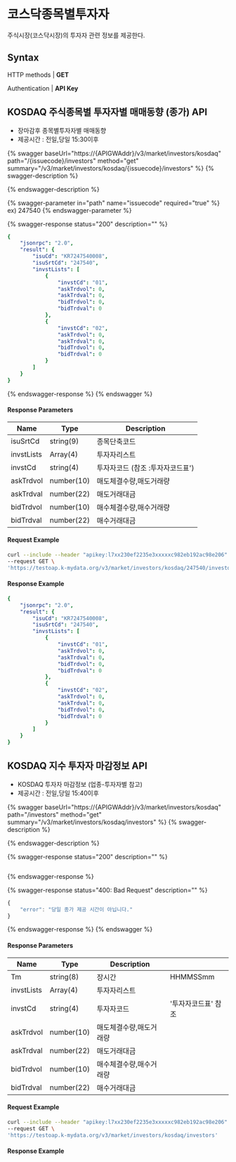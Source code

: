 # 코스닥종목별투자자

주식시장(코스닥시장)의 투자자 관련 정보를 제공한다.

## Syntax

HTTP methods | **GET**

Authentication | **API Key**

## KOSDAQ 주식종목별 투자자별 매매동향 (종가) API  <a href="#api" id="api"></a>

* 장마감후 종목별투자자별 매매동향
* 제공시간 : 전일,당일 15:30이후

{% swagger baseUrl="https://{APIGWAddr}/v3/market/investors/kosdaq" path="/{issuecode}/investors" method="get" summary="/v3/market/investors/kosdaq/{issuecode}/investors" %}
{% swagger-description %}

{% endswagger-description %}

{% swagger-parameter in="path" name="issuecode" required="true" %}
ex) 247540
{% endswagger-parameter %}

{% swagger-response status="200" description="" %}
```yaml
{
    "jsonrpc": "2.0",
    "result": {
        "isuCd": "KR7247540008",
        "isuSrtCd": "247540",
        "invstLists": [
            {
                "invstCd": "01",
                "askTrdvol": 0,
                "askTrdval": 0,
                "bidTrdvol": 0,
                "bidTrdval": 0
            },
            {
                "invstCd": "02",
                "askTrdvol": 0,
                "askTrdval": 0,
                "bidTrdvol": 0,
                "bidTrdval": 0
            }
        ]
    }
}
```
{% endswagger-response %}
{% endswagger %}

#### Response **Parameters**

| **Name**   | **Type**   | **Description**     |
| ---------- | ---------- | ------------------- |
| isuSrtCd   | string(9)  | 종목단축코드              |
| invstLists | Array(4)   | 투자자리스트              |
| invstCd    | string(4)  | 투자자코드 (참조 :투자자코드표') |
| askTrdvol  | number(10) | 매도체결수량,매도거래량        |
| askTrdval  | number(22) | 매도거래대금              |
| bidTrdvol  | number(10) | 매수체결수량,매수거래량        |
| bidTrdval  | number(22) | 매수거래대금              |

#### Request Example  <a href="#request-body-example" id="request-body-example"></a>

```bash
curl --include --header "apikey:l7xx230ef2235e3xxxxxc982eb192ac98e206" \
--request GET \
'https://testoap.k-mydata.org/v3/market/investors/kosdaq/247540/investors'
```

#### Response Example

```yaml
{
    "jsonrpc": "2.0",
    "result": {
        "isuCd": "KR7247540008",
        "isuSrtCd": "247540",
        "invstLists": [
            {
                "invstCd": "01",
                "askTrdvol": 0,
                "askTrdval": 0,
                "bidTrdvol": 0,
                "bidTrdval": 0
            },
            {
                "invstCd": "02",
                "askTrdvol": 0,
                "askTrdval": 0,
                "bidTrdvol": 0,
                "bidTrdval": 0
            }
        ]
    }
}
```



## KOSDAQ 지수 투자자 마감정보 API  <a href="#api" id="api"></a>

* KOSDAQ 투자자 마감정보 (업종-투자자별 참고)
* 제공시간 : 전일,당일 15:40이후

{% swagger baseUrl="https://{APIGWAddr}/v3/market/investors/kosdaq" path="/investors" method="get" summary="/v3/market/investors/kosdaq/investors" %}
{% swagger-description %}

{% endswagger-description %}

{% swagger-response status="200" description="" %}
```yaml
```
{% endswagger-response %}

{% swagger-response status="400: Bad Request" description="" %}
```javascript
{
    "error": "당일 종가 제공 시간이 아닙니다."
}
```
{% endswagger-response %}
{% endswagger %}

#### Response **Parameters**

| **Name**   | **Type**   | **Description** |             |
| ---------- | ---------- | --------------- | ----------- |
| Tm         | string(8)  | 장시간             | HHMMSSmm    |
| invstLists | Array(4)   | 투자자리스트          |             |
| invstCd    | string(4)  | 투자자코드           | '투자자코드표' 참조 |
| askTrdvol  | number(10) | 매도체결수량,매도거래량    |             |
| askTrdval  | number(22) | 매도거래대금          |             |
| bidTrdvol  | number(10) | 매수체결수량,매수거래량    |             |
| bidTrdval  | number(22) | 매수거래대금          |             |

#### Request Example  <a href="#request-body-example" id="request-body-example"></a>

```bash
curl --include --header "apikey:l7xx230ef2235e3xxxxxc982eb192ac98e206" \
--request GET \
'https://testoap.k-mydata.org/v3/market/investors/kosdaq/investors'
```

#### Response Example

```yaml
```





